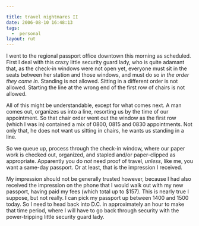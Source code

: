 ```yaml
---

title: travel nightmares II
date: 2006-08-10 16:48:13
tags:
  -  personal
layout: rut
---
```


I went to the regional passport office downtown this morning as scheduled.  First I deal with this crazy little security guard lady, who is quite adamant that, as the check-in windows were not open yet, everyone must sit in the seats between her station and those windows, and must do so <em>in the order they came in</em>.  Standing is not allowed.  Sitting in a different order is not allowed.  Starting the line at the wrong end of the first row of chairs is not allowed.

All of this might be understandable, except for what comes next.  A man comes out, organizes us into a line, resorting us by the time of our appointment.  So that chair order went out the window as the first row (which I was in) contained a mix of 0800, 0815 and 0830 appointments.  Not only that, he does not want us sitting in chairs, he wants us standing in a line.

So we queue up, process through the check-in window, where our paper work is checked out, organized, and stapled and/or paper-clipped as appropriate.  Apparently you do <em>not</em> need proof of travel, <em>unless</em>, like me, you want a same-day passport.  Or at least, that is the impression I received.

My impression should not be generally trusted however, because I had also received the impression on the phone that I would walk out with my new passport, having paid my fees (which total up to $157).  This is nearly true I suppose, but not really.  I can pick my passport up between 1400 and 1500 today.  So I need to head back into D.C. in approximately an hour to make that time period, where I will have to go back through security with the power-tripping little security guard lady.

